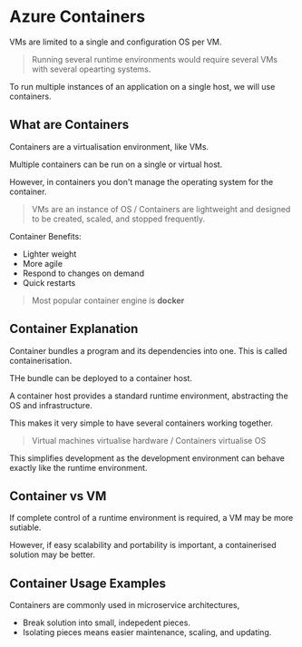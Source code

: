 
# Azure Containers

VMs are limited to a single and configuration OS per VM.

> Running several runtime environments would require several VMs with several opearting systems.

To run multiple instances of an application on a single host, we will use containers.

## What are Containers

Containers are a virtualisation environment, like VMs.

Multiple containers can be run on a single or virtual host.

However, in containers you don't manage the operating system for the container.

> VMs are an instance of OS
/
> Containers are lightweight and designed to be created, scaled, and stopped frequently.

Container Benefits:
- Lighter weight
- More agile
- Respond to changes on demand
- Quick restarts

> Most popular container engine is **docker**

## Container Explanation

Container bundles a program and its dependencies into one. This is called containerisation.

THe bundle can be deployed to a container host.

A container host provides a standard runtime environment, abstracting the OS and infrastructure.

This makes it very simple to have several containers working together.

> Virtual machines virtualise hardware
/
> Containers virtualise OS

This simplifies development as the development environment can behave exactly like the runtime
environment.

## Container vs VM

If complete control of a runtime environment is required, a VM may be more sutiable.

However, if easy scalability and portability is important, a containerised solution may be better.

## Container Usage Examples

Containers are commonly used in microservice architectures,
- Break solution into small, indepedent pieces.
- Isolating pieces means easier maintenance, scaling, and updating.


